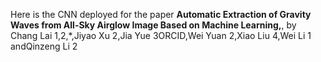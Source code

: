Here is the CNN deployed for the paper **Automatic Extraction of Gravity Waves from All-Sky Airglow Image Based on Machine Learning,**, by Chang Lai 1,2,*,Jiyao Xu 2,Jia Yue 3ORCID,Wei Yuan 2,Xiao Liu 4,Wei Li 1 andQinzeng Li 2
